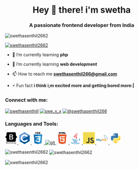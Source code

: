 
<h1 align="center">Hey 👋 there! i'm swetha</h1>
<h3 align="center">A passionate frontend developer from India</h3>

<p align="left"> <img src="https://komarev.com/ghpvc/?username=swethasenthil2662&label=Profile%20views&color=0e75b6&style=flat" alt="swethasenthil2662" /> </p>

<p align="left"> <a href="https://github.com/ryo-ma/github-profile-trophy"><img src="https://i.pinimg.com/originals/e7/6d/a4/e76da432ac9789ef342cd989f680ec94.gif" alt="swethasenthil2662" /></a> </p>

- 🔭 I’m currently learning **php**

- 🌱 I’m currently learning **web development**

- 📫 How to reach me **swethasenthil266@gmail.com**

- ⚡ Fun fact **i think i;m excited more and getting bored more:|**

<h3 align="left">Connect with me:</h3>
<p align="left">
<a href="https://kaggle.com/swethasenthill" target="blank"><img align="center" src="https://raw.githubusercontent.com/rahuldkjain/github-profile-readme-generator/master/src/images/icons/Social/kaggle.svg" alt="swethasenthill" height="30" width="40" /></a>
<a href="https://instagram.com/swe_x_x" target="blank"><img align="center" src="https://raw.githubusercontent.com/rahuldkjain/github-profile-readme-generator/master/src/images/icons/Social/instagram.svg" alt="swe_x_x" height="30" width="40" /></a>
<a href="https://www.hackerrank.com/@swethasenthil266" target="blank"><img align="center" src="https://raw.githubusercontent.com/rahuldkjain/github-profile-readme-generator/master/src/images/icons/Social/hackerrank.svg" alt="@swethasenthil266" height="30" width="40" /></a>
</p>

<h3 align="left">Languages and Tools:</h3>
<p align="left"> <a href="https://getbootstrap.com" target="_blank" rel="noreferrer"> <img src="https://raw.githubusercontent.com/devicons/devicon/master/icons/bootstrap/bootstrap-plain-wordmark.svg" alt="bootstrap" width="40" height="40"/> </a> <a href="https://www.cprogramming.com/" target="_blank" rel="noreferrer"> <img src="https://raw.githubusercontent.com/devicons/devicon/master/icons/c/c-original.svg" alt="c" width="40" height="40"/> </a> <a href="https://www.w3schools.com/css/" target="_blank" rel="noreferrer"> <img src="https://raw.githubusercontent.com/devicons/devicon/master/icons/css3/css3-original-wordmark.svg" alt="css3" width="40" height="40"/> </a> <a href="https://git-scm.com/" target="_blank" rel="noreferrer"> <img src="https://www.vectorlogo.zone/logos/git-scm/git-scm-icon.svg" alt="git" width="40" height="40"/> </a> <a href="https://www.w3.org/html/" target="_blank" rel="noreferrer"> <img src="https://raw.githubusercontent.com/devicons/devicon/master/icons/html5/html5-original-wordmark.svg" alt="html5" width="40" height="40"/> </a> <a href="https://www.java.com" target="_blank" rel="noreferrer"> <img src="https://raw.githubusercontent.com/devicons/devicon/master/icons/java/java-original.svg" alt="java" width="40" height="40"/> </a> <a href="https://developer.mozilla.org/en-US/docs/Web/JavaScript" target="_blank" rel="noreferrer"> <img src="https://raw.githubusercontent.com/devicons/devicon/master/icons/javascript/javascript-original.svg" alt="javascript" width="40" height="40"/> </a> <a href="https://www.mysql.com/" target="_blank" rel="noreferrer"> <img src="https://raw.githubusercontent.com/devicons/devicon/master/icons/mysql/mysql-original-wordmark.svg" alt="mysql" width="40" height="40"/> </a> <a href="https://www.python.org" target="_blank" rel="noreferrer"> <img src="https://raw.githubusercontent.com/devicons/devicon/master/icons/python/python-original.svg" alt="python" width="40" height="40"/> </a> </p>

<p><img align="left" src="https://github-readme-stats.vercel.app/api/top-langs?username=swethasenthil2662&show_icons=true&locale=en&layout=compact" alt="swethasenthil2662" /></p>

<p>&nbsp;<img align="center" src="https://github-readme-stats.vercel.app/api?username=swethasenthil2662&show_icons=true&locale=en" alt="swethasenthil2662" /></p>

<p><img align="center" src="https://github-readme-streak-stats.herokuapp.com/?user=swethasenthil2662&" alt="swethasenthil2662" /></p>


